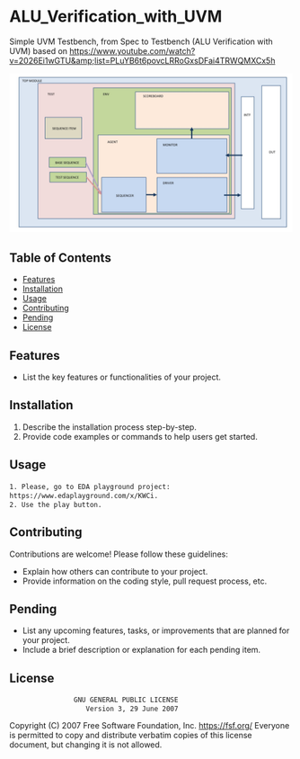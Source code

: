 # ALU_Verification_with_UVM

Simple UVM Testbench, from Spec to Testbench (ALU Verification with UVM) based on https://www.youtube.com/watch?v=2026Ei1wGTU&amp;list=PLuYB6t6povcLRRoGxsDFai4TRWQMXCx5h

![blocks diagram](spec/ALU%20Block%20Diagram.jpg)

## Table of Contents

- [Features](#features)
- [Installation](#installation)
- [Usage](#usage)
- [Contributing](#contributing)
- [Pending](#pending)
- [License](#license)

## Features

- List the key features or functionalities of your project.

## Installation

1. Describe the installation process step-by-step.
2. Provide code examples or commands to help users get started.

## Usage
    1. Please, go to EDA playground project: https://www.edaplayground.com/x/KWCi.
    2. Use the play button.

## Contributing

Contributions are welcome! Please follow these guidelines:
- Explain how others can contribute to your project.
- Provide information on the coding style, pull request process, etc.

## Pending

- List any upcoming features, tasks, or improvements that are planned for your project.
- Include a brief description or explanation for each pending item.

## License

                    GNU GENERAL PUBLIC LICENSE
                       Version 3, 29 June 2007

 Copyright (C) 2007 Free Software Foundation, Inc. <https://fsf.org/>
 Everyone is permitted to copy and distribute verbatim copies
 of this license document, but changing it is not allowed.


